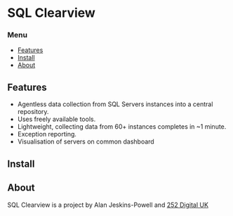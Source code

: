 # SQL Clearview

### Menu

- [Features](#features)
- [Install](#install)
- [About](#about)

## Features

- Agentless data collection from SQL Servers instances into a central repository.
- Uses freely available tools.
- Lightweight, collecting data from 60+ instances completes in ~1 minute.
- Exception reporting.
- Visualisation of servers on common dashboard
 
## Install

## About

SQL Clearview is a project by Alan Jeskins-Powell and [252 Digital UK](https://252.uk)
